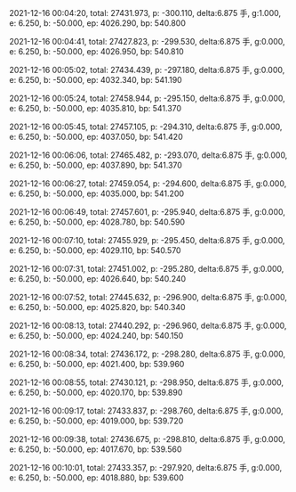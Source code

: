 2021-12-16 00:04:20, total: 27431.973, p: -300.110, delta:6.875 手, g:1.000, e: 6.250, b: -50.000, ep: 4026.290, bp: 540.800

2021-12-16 00:04:41, total: 27427.823, p: -299.530, delta:6.875 手, g:0.000, e: 6.250, b: -50.000, ep: 4026.950, bp: 540.810

2021-12-16 00:05:02, total: 27434.439, p: -297.180, delta:6.875 手, g:0.000, e: 6.250, b: -50.000, ep: 4032.340, bp: 541.190

2021-12-16 00:05:24, total: 27458.944, p: -295.150, delta:6.875 手, g:0.000, e: 6.250, b: -50.000, ep: 4035.810, bp: 541.370

2021-12-16 00:05:45, total: 27457.105, p: -294.310, delta:6.875 手, g:0.000, e: 6.250, b: -50.000, ep: 4037.050, bp: 541.420

2021-12-16 00:06:06, total: 27465.482, p: -293.070, delta:6.875 手, g:0.000, e: 6.250, b: -50.000, ep: 4037.890, bp: 541.370

2021-12-16 00:06:27, total: 27459.054, p: -294.600, delta:6.875 手, g:0.000, e: 6.250, b: -50.000, ep: 4035.000, bp: 541.200

2021-12-16 00:06:49, total: 27457.601, p: -295.940, delta:6.875 手, g:0.000, e: 6.250, b: -50.000, ep: 4028.780, bp: 540.590

2021-12-16 00:07:10, total: 27455.929, p: -295.450, delta:6.875 手, g:0.000, e: 6.250, b: -50.000, ep: 4029.110, bp: 540.570

2021-12-16 00:07:31, total: 27451.002, p: -295.280, delta:6.875 手, g:0.000, e: 6.250, b: -50.000, ep: 4026.640, bp: 540.240

2021-12-16 00:07:52, total: 27445.632, p: -296.900, delta:6.875 手, g:0.000, e: 6.250, b: -50.000, ep: 4025.820, bp: 540.340

2021-12-16 00:08:13, total: 27440.292, p: -296.960, delta:6.875 手, g:0.000, e: 6.250, b: -50.000, ep: 4024.240, bp: 540.150

2021-12-16 00:08:34, total: 27436.172, p: -298.280, delta:6.875 手, g:0.000, e: 6.250, b: -50.000, ep: 4021.400, bp: 539.960

2021-12-16 00:08:55, total: 27430.121, p: -298.950, delta:6.875 手, g:0.000, e: 6.250, b: -50.000, ep: 4020.170, bp: 539.890

2021-12-16 00:09:17, total: 27433.837, p: -298.760, delta:6.875 手, g:0.000, e: 6.250, b: -50.000, ep: 4019.000, bp: 539.720

2021-12-16 00:09:38, total: 27436.675, p: -298.810, delta:6.875 手, g:0.000, e: 6.250, b: -50.000, ep: 4017.670, bp: 539.560

2021-12-16 00:10:01, total: 27433.357, p: -297.920, delta:6.875 手, g:0.000, e: 6.250, b: -50.000, ep: 4018.880, bp: 539.600